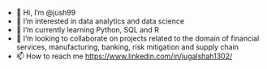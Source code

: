 - 👋 Hi, I’m @jush99
- 👀 I’m interested in data analytics and data science
- 🌱 I’m currently learning Python, SQL and R
- 💞️ I’m looking to collaborate on projects related to the domain of financial services, manufacturing, banking, risk mitigation and supply chain
- 📫 How to reach me https://www.linkedin.com/in/jugalshah1302/

<!---
jush99/jush99 is a ✨ special ✨ repository because its `README.md` (this file) appears on your GitHub profile.
You can click the Preview link to take a look at your changes.
--->
